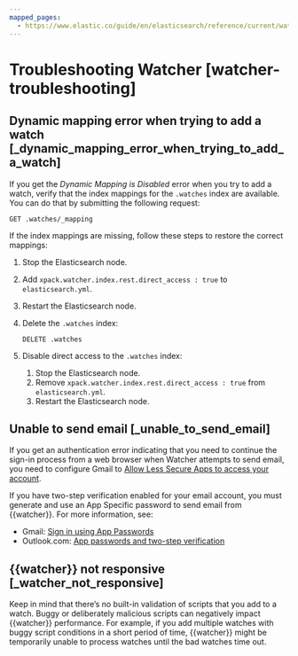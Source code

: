 ```yaml
---
mapped_pages:
  - https://www.elastic.co/guide/en/elasticsearch/reference/current/watcher-troubleshooting.html
---
```


# Troubleshooting Watcher [watcher-troubleshooting]


## Dynamic mapping error when trying to add a watch [_dynamic_mapping_error_when_trying_to_add_a_watch] 

If you get the *Dynamic Mapping is Disabled* error when you try to add a watch, verify that the index mappings for the `.watches` index are available. You can do that by submitting the following request:

```console
GET .watches/_mapping
```

If the index mappings are missing, follow these steps to restore the correct mappings:

1. Stop the Elasticsearch node.
2. Add `xpack.watcher.index.rest.direct_access : true` to `elasticsearch.yml`.
3. Restart the Elasticsearch node.
4. Delete the `.watches` index:

    ```console
    DELETE .watches
    ```

5. Disable direct access to the `.watches` index:

    1. Stop the Elasticsearch node.
    2. Remove `xpack.watcher.index.rest.direct_access : true` from `elasticsearch.yml`.
    3. Restart the Elasticsearch node.



## Unable to send email [_unable_to_send_email] 

If you get an authentication error indicating that you need to continue the sign-in process from a web browser when Watcher attempts to send email, you need to configure Gmail to [Allow Less Secure Apps to access your account](https://support.google.com/accounts/answer/6010255?hl=en).

If you have two-step verification enabled for your email account, you must generate and use an App Specific password to send email from {{watcher}}. For more information, see:

* Gmail: [Sign in using App Passwords](https://support.google.com/accounts/answer/185833?hl=en)
* Outlook.com: [App passwords and two-step verification](http://windows.microsoft.com/en-us/windows/app-passwords-two-step-verification)


## {{watcher}} not responsive [_watcher_not_responsive] 

Keep in mind that there’s no built-in validation of scripts that you add to a watch. Buggy or deliberately malicious scripts can negatively impact {{watcher}} performance. For example, if you add multiple watches with buggy script conditions in a short period of time, {{watcher}} might be temporarily unable to process watches until the bad watches time out.

